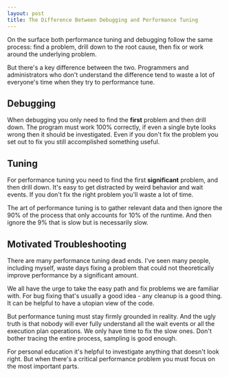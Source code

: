 ```yaml
---
layout: post
title: The Difference Between Debugging and Performance Tuning
---
```


On the surface both performance tuning and debugging follow the same process: find a problem, drill down to the root cause, then fix or work around the underlying problem.

But there's a key difference between the two.  Programmers and administrators who don't understand the difference tend to waste a lot of everyone's time when they try to performance tune.

## Debugging

When debugging you only need to find the **first** problem and then drill down.  The program must work 100% correctly, if even a single byte looks wrong then it should be investigated.  Even if you don't fix the problem you set out to fix you still accomplished something useful.

## Tuning

For performance tuning you need to find the first **significant** problem, and then drill down.  It's easy to get distracted by weird behavior and wait events.  If you don't fix the right problem you'll waste a lot of time.

The art of performance tuning is to gather relevant data and then ignore the 90% of the process that only accounts for 10% of the runtime.  And then ignore the 9% that is slow but is necessarily slow.

## Motivated Troubleshooting

There are many performance tuning dead ends.  I've seen many people, including myself, waste days fixing a problem that could not theoretically improve performance by a significant amount.

We all have the urge to take the easy path and fix problems we are familiar with.  For bug fixing that's usually a good idea - any cleanup is a good thing.  It can be helpful to have a utopian view of the code.  

But performance tuning must stay firmly grounded in reality.  And the ugly truth is that nobody will ever fully understand all the wait events or all the execution plan operations.  We only have time to fix the slow ones.  Don't bother tracing the entire process, sampling is good enough.

For personal education it's helpful to investigate anything that doesn't look right.  But when there's a critical performance problem you must focus on the most important parts.
